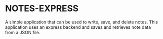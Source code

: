 # NOTES-EXPRESS
A simple application that can be used to write, save, and delete notes. This application uses an express backend and saves and retrieves note data from a JSON file.
